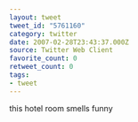 ```yaml
---
layout: tweet
tweet_id: "5761160"
category: twitter
date: 2007-02-28T23:43:37.000Z
source: Twitter Web Client
favorite_count: 0
retweet_count: 0
tags:
- tweet
---
```


this hotel room smells funny
